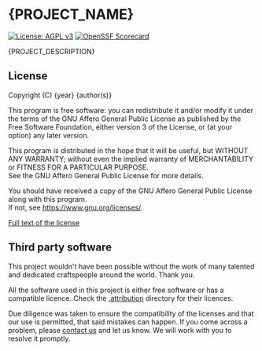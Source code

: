# {PROJECT_NAME}

[![License: AGPL v3](https://img.shields.io/badge/License-AGPL_v3-blue.svg)](https://www.gnu.org/licenses/agpl-3.0)
[![OpenSSF Scorecard](https://api.scorecard.dev/projects/github.com/HibiscusCollective/{project}/badge)](https://scorecard.dev/viewer/?uri=github.com/HibiscusCollective/{project})

{PROJECT_DESCRIPTION}

## License

Copyright (C) {year} {author(s)}

This program is free software: you can redistribute it and/or modify it under the terms of the GNU Affero General Public License as published by the Free
Software Foundation, either version 3 of the License, or (at your option) any later version.

This program is distributed in the hope that it will be useful, but WITHOUT ANY WARRANTY;
without even the implied warranty of MERCHANTABILITY or FITNESS FOR A PARTICULAR PURPOSE.  
See the GNU Affero General Public License for more details.

You should have received a copy of the GNU Affero General Public License along with this program.  
If not, see <https://www.gnu.org/licenses/>.

[Full text of the license](LICENSE)

## Third party software

This project wouldn't have been possible without the work of many talented and dedicated craftspeople around the world. Thank you.

All the software used in this project is either free software or has a compatible licence.
Check the [.attribution](.attribution) directory for their licences.

Due diligence was taken to ensure the compatibility of the licenses and that our use is permitted, that said mistakes can happen.
If you come across a problem, please [contact us](https://github.com/HibiscusCollective) and let us know. We will work with you to resolve it promptly.
